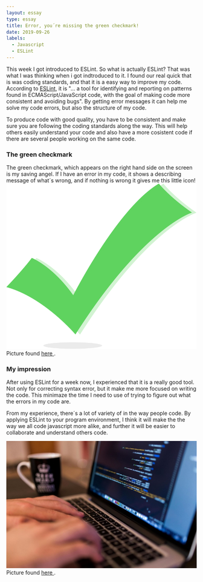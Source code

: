 ```yaml
---
layout: essay
type: essay
title: Error, you´re missing the green checkmark!
date: 2019-09-26
labels:
  - Javascript
  - ESLint
---
```

This week I got introduced to ESLint. So what is actually ESLint? That was what I was thinking when i got indtroduced to it. I found our real quick that is was coding standards, and that it is a easy way to improve my code. According to <a href="
https://eslint.org/docs/user-guide/getting-started">ESLint</a>, it is  "... a tool for identifying and reporting on patterns found in ECMAScript/JavaScript code, with the goal of making code more consistent and avoiding bugs". By getting error messages it can help me solve my code errors, but also the structure of my code.

To produce code with good quality, you have to be consistent and make sure you are following the coding standards along the way. This will help others easily understand your code and also have a more cosistent code if there are several people working on the same code. 


<h3>The green checkmark</h3>
The green checkmark, which appears on the right hand side on the screen is my saving angel. If I have an error in my code, it shows a describing message of what´s wrong, and if nothing is wrong it gives me this little icon!

<img class="ui image" src="../images/Checkmark.svg">
Picture found <a href="https://commons.wikimedia.org/wiki/File:Checkmark_green.svg">here </a>. 


<h3>My impression </h3>
After using ESLint for a week now, I experienced that it is a really good tool. Not only for correcting syntax error, but it make me more focused on writing the code. This minimaze the time I need to use of trying to figure out what the errors in my code are. 

From my experience, there´s a lot of variety of in the way people code. By applying ESLint to your program environment, I think it will make the the way we all code javascript more alike, and further it will be easier to collaborate and understand others code. 

<img class="ui image" src="../images/code.jpg">
Picture found <a href="https://pixnio.com/objects/computer/programming-code-programmer-coding-coffee-cup-computer-copy-hands-computer-keyboard">here </a>. 

